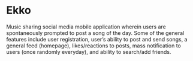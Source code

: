 # Ekko
Music sharing social media mobile application wherein users are spontaneously prompted to post a song of the day. Some of the general features include user registration, user’s ability to post and send songs, a general feed (homepage), likes/reactions to posts, mass notification to users (once randomly everyday), and ability to search/add friends.
